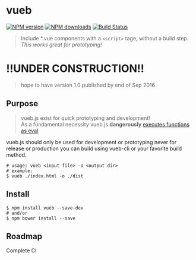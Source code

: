 # vueb 
[![NPM version](https://img.shields.io/npm/v/vueb.svg?style=flat-square)](https://npmjs.com/package/vueb) [![NPM downloads](https://img.shields.io/npm/dm/vueb.svg?style=flat-square)](https://npmjs.com/package/vueb) [![Build Status](https://img.shields.io/circleci/project/jameymcelveen/vueb/master.svg?style=flat-square)](https://circleci.com/gh/jameymcelveen/vueb)

> Include \*.vue components with a `<script>` tage, without a build step. *This works great for prototyping!* 

# !!UNDER CONSTRUCTION!! 
> hope to have version 1.0 published by end of Sep 2016

## Purpose   
> vueb.js exist for quick prototyping and development!    
As a fundamental necessity vueb.js **dangerously** [executes functions as eval](https://github.com/jameymcelveen/vueb/search?utf8=%E2%9C%93&q=%2F*jshint+-W054+*%2F).   
   
vueb.js should only be used for development or prototyping never for release or production you can build using vueb-cli or your favorite build method.   
```
# usage: vueb <input file> -o <output dir>
# example:
$ vueb ./index.html -o ./dist
```   

## Install   
```
$ npm install vueb --save-dev
# and/or
$ npm bower install --save
```
##  Roadmap
Complete CI
